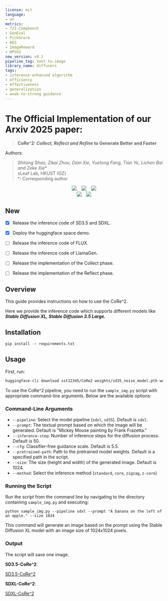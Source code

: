 ```yaml
---
license: mit
language:
- en
metrics:
- T2I-Compbench
- GenEval
- PickScore
- AES
- ImageReward
- HPSV2
new_version: v0.1
pipeline_tag: text-to-image
library_name: diffusers
tags:
- inference-enhanced algorithm
- efficiency
- effectiveness
- generalization
- weak-to-strong guidance
---
```


# The Official Implementation of our Arxiv 2025 paper:

> **CoRe^2: _Collect, Reflect and Refine_ to Generate Better and Faster**

Authors:

>**<em>Shitong Shao, Zikai Zhou, Dian Xie, Yuetong Fang, Tian Ye, Lichen Bai</em> and <em>Zeke Xie*</em>** <br>
> xLeaf Lab, HKUST (GZ) <br>
> *: Corresponding author

<div align="center">
  <a href="https://github.com/xie-lab-ml/CoRe2/tree/main"><img src="https://img.shields.io/static/v1?label=HunyuanVideo Code&message=Github&color=blue"></a> &ensp;
  <a href="https://huggingface.co/papers/2503.09662"><img src="https://img.shields.io/static/v1?label=HunyuanVideo&message=HF Daily Paper&color=yellow"></a> &ensp;
  <a href="https://arxiv.org/abs/2503.09662v1"><img src="https://img.shields.io/static/v1?label=HunyuanVideo&message=Arxiv&color=red"></a>
</div>

<div align="center">
  <a href="https://huggingface.co/sst12345/CoRe2"><img src="https://img.shields.io/static/v1?label=HunyuanVideo Code&message=Model Weight&color=yellow"></a> &ensp;
  <a href="https://huggingface.co/spaces/sst12345/CoRe2"><img src="https://img.shields.io/static/v1?label=HunyuanVideo&message=HF Demo&color=yellow"></a>
</div>

## New

- [x] Release the inference code of SD3.5 and SDXL.

- [x] Deploy the huggingface space demo.

- [ ] Release the inference code of FLUX.

- [ ] Release the inference code of LlamaGen.

- [ ] Release the implementation of the Collect phase.

- [ ] Release the implementation of the Reflect phase.


## Overview

This guide provides instructions on how to use the CoRe^2.

Here we provide the inference code which supports different models like ***Stable Diffusion XL, Stable Diffusion 3.5 Large.***

## Installation

```bash
pip install -r requirements.txt
```

## Usage

First, run:

```bash
huggingface-cli download sst12345/CoRe2 weights/sd35_noise_model.pth weights/sdxl_noise_model.pth --local-dir ./
```

To use the CoRe^2 pipeline, you need to run the `sample_img.py` script with appropriate command-line arguments. Below are the available options:

### Command-Line Arguments

- `--pipeline`: Select the model pipeline (`sdxl`, `sd35`). Default is `sdxl`.
- `--prompt`: The textual prompt based on which the image will be generated. Default is "Mickey Mouse painting by Frank Frazetta."
- `--inference-step`: Number of inference steps for the diffusion process. Default is 50.
- `--cfg`: Classifier-free guidance scale. Default is 5.5.
- `--pretrained-path`: Path to the pretrained model weights. Default is a specified path in the script.
- `--size`: The size (height and width) of the generated image. Default is 1024.
- `--method`: Select the inference method (`standard`, `core`, `zigzag`, `z-core`)

### Running the Script

Run the script from the command line by navigating to the directory containing `sample_img.py` and executing:

```
python sample_img.py --pipeline sdxl --prompt "A banana on the left of an apple." --size 1024
```

This command will generate an image based on the prompt using the Stable Diffusion XL model with an image size of 1024x1024 pixels.

### Output

The script will save one image.

**SD3.5-CoRe^2**:

[SD3.5-CoRe^2](./sd35_core.png)


**SDXL-CoRe^2**:

[SDXL-CoRe^2](./sdxl_core.png)

